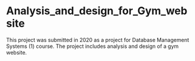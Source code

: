 # Analysis_and_design_for_Gym_website
This project was submitted in 2020 as a project for Database Management Systems (1) course. The project includes analysis and design of a gym website.
